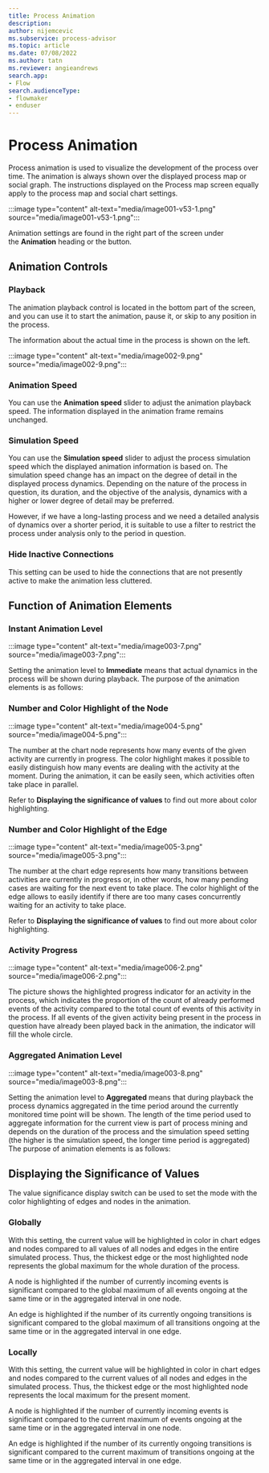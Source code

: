 ```yaml
---
title: Process Animation
description:
author: nijemcevic
ms.subservice: process-advisor
ms.topic: article
ms.date: 07/08/2022
ms.author: tatn
ms.reviewer: angieandrews
search.app:
- Flow
search.audienceType:
- flowmaker
- enduser
---
```


# Process Animation

Process animation is used to visualize the development of the process over time. The animation is always shown over the displayed process map or social graph. The instructions displayed on the Process map screen equally apply to the process map and social chart settings.

:::image type="content" alt-text="media/image001-v53-1.png" source="media/image001-v53-1.png":::

Animation settings are found in the right part of the screen under the **Animation** heading or the button.

## Animation Controls

### Playback

The animation playback control is located in the bottom part of the screen, and you can use it to start the animation, pause it, or skip to any position in the process.

The information about the actual time in the process is shown on the left.

:::image type="content" alt-text="media/image002-9.png" source="media/image002-9.png":::

### Animation Speed

You can use the **Animation speed** slider to adjust the animation playback speed. The information displayed in the animation frame remains unchanged.

### Simulation Speed

You can use the **Simulation speed** slider to adjust the process simulation speed which the displayed animation information is based on. The simulation speed change has an impact on the degree of detail in the displayed process dynamics. Depending on the nature of the process in question, its duration, and the objective of the analysis, dynamics with a higher or lower degree of detail may be preferred.

However, if we have a long-lasting process and we need a detailed analysis of dynamics over a shorter period, it is suitable to use a filter to restrict the process under analysis only to the period in question.

### Hide Inactive Connections

This setting can be used to hide the connections that are not presently active to make the animation less cluttered.

## Function of Animation Elements

### Instant Animation Level

:::image type="content" alt-text="media/image003-7.png" source="media/image003-7.png":::

Setting the animation level to **Immediate** means that actual dynamics in the process will be shown during playback. The purpose of the animation elements is as follows:

### Number and Color Highlight of the Node

:::image type="content" alt-text="media/image004-5.png" source="media/image004-5.png":::

The number at the chart node represents how many events of the given activity are currently in progress. The color highlight makes it possible to easily distinguish how many events are dealing with the activity at the moment. During the animation, it can be easily seen, which activities often take place in parallel.

Refer to **Displaying the significance of values** to find out more about color highlighting.

### Number and Color Highlight of the Edge

:::image type="content" alt-text="media/image005-3.png" source="media/image005-3.png":::

The number at the chart edge represents how many transitions between activities are currently in progress or, in other words, how many pending cases are waiting for the next event to take place. The color highlight of the edge allows to easily identify if there are too many cases concurrently waiting for an activity to take place.

Refer to **Displaying the significance of values** to find out more about color highlighting.

### Activity Progress

:::image type="content" alt-text="media/image006-2.png" source="media/image006-2.png":::

The picture shows the highlighted progress indicator for an activity in the process, which indicates the proportion of the count of already performed events of the activity compared to the total count of events of this activity in the process. If all events of the given activity being present in the process in question have already been played back in the animation, the indicator will fill the whole circle.

### Aggregated Animation Level

:::image type="content" alt-text="media/image003-8.png" source="media/image003-8.png":::

Setting the animation level to **Aggregated** means that during playback the process dynamics aggregated in the time period around the currently monitored time point will be shown. The length of the time period used to aggregate information for the current view is part of process mining and depends on the duration of the process and the simulation speed setting (the higher is the simulation speed, the longer time period is aggregated) The purpose of animation elements is as follows:

## Displaying the Significance of Values

The value significance display switch can be used to set the mode with the color highlighting of edges and nodes in the animation.

### Globally

With this setting, the current value will be highlighted in color in chart edges and nodes compared to all values of all nodes and edges in the entire simulated process. Thus, the thickest edge or the most highlighted node represents the global maximum for the whole duration of the process.

A node is highlighted if the number of currently incoming events is significant compared to the global maximum of all events ongoing at the same time or in the aggregated interval in one node.

An edge is highlighted if the number of its currently ongoing transitions is significant compared to the global maximum of all transitions ongoing at the same time or in the aggregated interval in one edge.

### Locally

With this setting, the current value will be highlighted in color in chart edges and nodes compared to the current values of all nodes and edges in the simulated process. Thus, the thickest edge or the most highlighted node represents the local maximum for the present moment.

A node is highlighted if the number of currently incoming events is significant compared to the current maximum of events ongoing at the same time or in the aggregated interval in one node.

An edge is highlighted if the number of its currently ongoing transitions is significant compared to the current maximum of transitions ongoing at the same time or in the aggregated interval in one edge.


